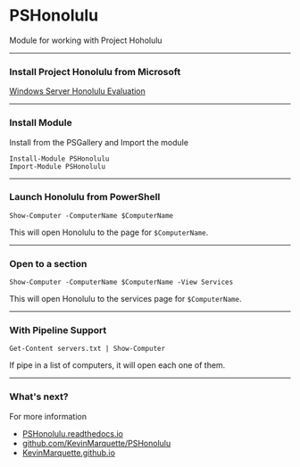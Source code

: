 # PSHonolulu

Module for working with Project Hoholulu

---

### Install Project Honolulu from Microsoft
 
[Windows Server Honolulu Evaluation](https://www.microsoft.com/en-US/evalcenter/evaluate-windows-server-honolulu)

---

### Install Module

Install from the PSGallery and Import the module

    Install-Module PSHonolulu
    Import-Module PSHonolulu

---

### Launch Honolulu from PowerShell

    Show-Computer -ComputerName $ComputerName

This will open Honolulu to the page for `$ComputerName`.

---

### Open to a section

    Show-Computer -ComputerName $ComputerName -View Services

This will open Honolulu to the services page for `$ComputerName`.

---

### With Pipeline Support

    Get-Content servers.txt | Show-Computer

If pipe in a list of computers, it will open each one of them.

---

### What's next?

For more information

* [PSHonolulu.readthedocs.io](http://PSHonolulu.readthedocs.io)
* [github.com/KevinMarquette/PSHonolulu](https://github.com/KevinMarquette/PSHonolulu)
* [KevinMarquette.github.io](https://KevinMarquette.github.io)
